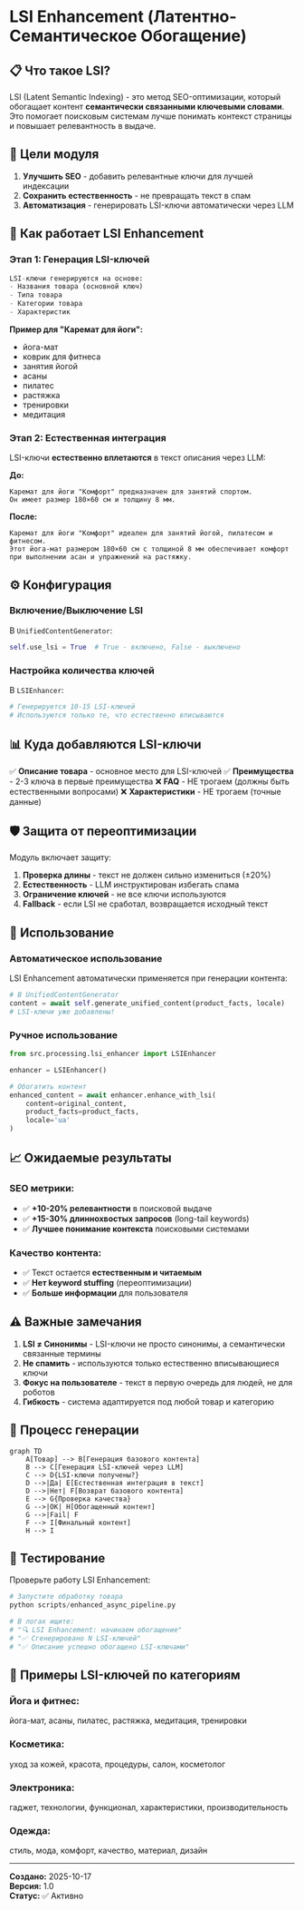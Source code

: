 # LSI Enhancement (Латентно-Семантическое Обогащение)

## 📋 Что такое LSI?

LSI (Latent Semantic Indexing) - это метод SEO-оптимизации, который обогащает контент **семантически связанными ключевыми словами**. Это помогает поисковым системам лучше понимать контекст страницы и повышает релевантность в выдаче.

## 🎯 Цели модуля

1. **Улучшить SEO** - добавить релевантные ключи для лучшей индексации
2. **Сохранить естественность** - не превращать текст в спам
3. **Автоматизация** - генерировать LSI-ключи автоматически через LLM

## 🔧 Как работает LSI Enhancement

### Этап 1: Генерация LSI-ключей
```python
LSI-ключи генерируются на основе:
- Названия товара (основной ключ)
- Типа товара
- Категории товара
- Характеристик
```

**Пример для "Каремат для йоги":**
- йога-мат
- коврик для фитнеса
- занятия йогой
- асаны
- пилатес
- растяжка
- тренировки
- медитация

### Этап 2: Естественная интеграция
LSI-ключи **естественно вплетаются** в текст описания через LLM:

**До:**
```
Каремат для йоги "Комфорт" предназначен для занятий спортом.
Он имеет размер 180×60 см и толщину 8 мм.
```

**После:**
```
Каремат для йоги "Комфорт" идеален для занятий йогой, пилатесом и фитнесом.
Этот йога-мат размером 180×60 см с толщиной 8 мм обеспечивает комфорт
при выполнении асан и упражнений на растяжку.
```

## ⚙️ Конфигурация

### Включение/Выключение LSI

В `UnifiedContentGenerator`:
```python
self.use_lsi = True  # True - включено, False - выключено
```

### Настройка количества ключей

В `LSIEnhancer`:
```python
# Генерируется 10-15 LSI-ключей
# Используются только те, что естественно вписываются
```

## 📊 Куда добавляются LSI-ключи

✅ **Описание товара** - основное место для LSI-ключей
✅ **Преимущества** - 2-3 ключа в первые преимущества
❌ **FAQ** - НЕ трогаем (должны быть естественными вопросами)
❌ **Характеристики** - НЕ трогаем (точные данные)

## 🛡️ Защита от переоптимизации

Модуль включает защиту:
1. **Проверка длины** - текст не должен сильно измениться (±20%)
2. **Естественность** - LLM инструктирован избегать спама
3. **Ограничение ключей** - не все ключи используются
4. **Fallback** - если LSI не сработал, возвращается исходный текст

## 🚀 Использование

### Автоматическое использование
LSI Enhancement автоматически применяется при генерации контента:

```python
# В UnifiedContentGenerator
content = await self.generate_unified_content(product_facts, locale)
# LSI-ключи уже добавлены!
```

### Ручное использование
```python
from src.processing.lsi_enhancer import LSIEnhancer

enhancer = LSIEnhancer()

# Обогатить контент
enhanced_content = await enhancer.enhance_with_lsi(
    content=original_content,
    product_facts=product_facts,
    locale='ua'
)
```

## 📈 Ожидаемые результаты

### SEO метрики:
- ✅ **+10-20% релевантности** в поисковой выдаче
- ✅ **+15-30% длиннохвостых запросов** (long-tail keywords)
- ✅ **Лучшее понимание контекста** поисковыми системами

### Качество контента:
- ✅ Текст остается **естественным и читаемым**
- ✅ **Нет keyword stuffing** (переоптимизации)
- ✅ **Больше информации** для пользователя

## ⚠️ Важные замечания

1. **LSI ≠ Синонимы** - LSI-ключи не просто синонимы, а семантически связанные термины
2. **Не спамить** - используются только естественно вписывающиеся ключи
3. **Фокус на пользователе** - текст в первую очередь для людей, не для роботов
4. **Гибкость** - система адаптируется под любой товар и категорию

## 🔄 Процесс генерации

```mermaid
graph TD
    A[Товар] --> B[Генерация базового контента]
    B --> C[Генерация LSI-ключей через LLM]
    C --> D{LSI-ключи получены?}
    D -->|Да| E[Естественная интеграция в текст]
    D -->|Нет| F[Возврат базового контента]
    E --> G{Проверка качества}
    G -->|OK| H[Обогащенный контент]
    G -->|Fail| F
    F --> I[Финальный контент]
    H --> I
```

## 🧪 Тестирование

Проверьте работу LSI Enhancement:

```python
# Запустите обработку товара
python scripts/enhanced_async_pipeline.py

# В логах ищите:
# "🔍 LSI Enhancement: начинаем обогащение"
# "✅ Сгенерировано N LSI-ключей"
# "✅ Описание успешно обогащено LSI-ключами"
```

## 📝 Примеры LSI-ключей по категориям

### Йога и фитнес:
йога-мат, асаны, пилатес, растяжка, медитация, тренировки

### Косметика:
уход за кожей, красота, процедуры, салон, косметолог

### Электроника:
гаджет, технологии, функционал, характеристики, производительность

### Одежда:
стиль, мода, комфорт, качество, материал, дизайн

---

**Создано:** 2025-10-17  
**Версия:** 1.0  
**Статус:** ✅ Активно

